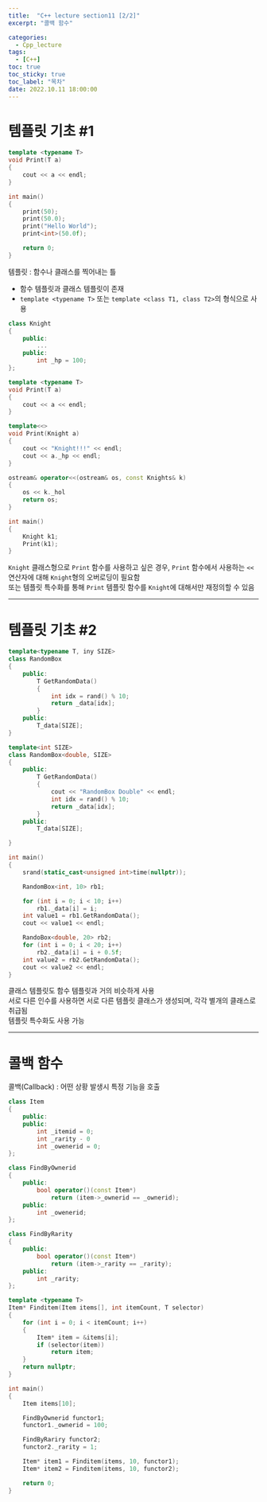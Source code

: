 ```yaml
---
title:  "C++ lecture section11 [2/2]"
excerpt: "콜백 함수"

categories:
  - Cpp_lecture
tags:
  - [C++]
toc: true
toc_sticky: true
toc_label: "목차"
date: 2022.10.11 18:00:00
---
```


# 템플릿 기초 #1

```cpp
template <typename T>
void Print(T a)
{
	cout << a << endl;
}

int main()
{
	print(50);
	print(50.0);
	print("Hello World");
	print<int>(50.0f);

	return 0;
}
```

템플릿 : 함수나 클래스를 찍어내는 틀
* 함수 템플릿과 클래스 템플릿이 존재    
* `template <typename T>` 또는 `template <class T1, class T2>`의 형식으로 사용    

```cpp
class Knight
{
	public:
		...
	public:
		int _hp = 100;
};

template <typename T>
void Print(T a)
{
	cout << a << endl;
}

template<<>
void Print(Knight a)
{
	cout << "Knight!!!" << endl;
	cout << a._hp << endl;
}

ostream& operator<<(ostream& os, const Knights& k)
{
	os << k._hol
	return os;
}

int main()
{
	Knight k1;
	Print(k1);
}
```

`Knight` 클래스형으로 `Print` 함수를 사용하고 싶은 경우, `Print` 함수에서 사용하는 `<<`연산자에 대해 `Knight`형의 오버로딩이 필요함    
또는 템플릿 특수화를 통해 `Print` 템플릿 함수를 `Knight`에 대해서만 재정의할 수 있음    

***

# 템플릿 기초 #2

```cpp
template<typename T, iny SIZE>
class RandomBox
{
	public:
		T GetRandomData()
		{
			int idx = rand() % 10;
			return _data[idx];
		}
	public:
		T_data[SIZE];
}

template<int SIZE>
class RandomBox<double, SIZE>
{
	public:
		T GetRandomData()
		{
			cout << "RandomBox Double" << endl;
			int idx = rand() % 10;
			return _data[idx];
		}
	public:
		T_data[SIZE];

}

int main()
{
	srand(static_cast<unsigned int>time(nullptr));

	RandomBox<int, 10> rb1;

	for (int i = 0; i < 10; i++)
		rb1._data[i] = i;
	int value1 = rb1.GetRandomData();
	cout << value1 << endl;

	RandoBox<double, 20> rb2;
	for (int i = 0; i < 20; i++)
		rb2._data[i] = i + 0.5f;
	int value2 = rb2.GetRandomData();
	cout << value2 << endl;
}
```

클래스 템플릿도 함수 템플릿과 거의 비슷하게 사용    
서로 다른 인수를 사용하면 서로 다른 템플릿 클래스가 생성되며, 각각 별개의 클래스로 취급됨    
템플릿 특수화도 사용 가능    

***

# 콜백 함수

콜백(Callback) : 어떤 상황 발생시 특정 기능을 호출    

```cpp
class Item
{
	public:
	public:
		int _itemid = 0;
		int _rarity - 0
		int _owenerid = 0;
};

class FindByOwnerid
{
	public:
		bool operator()(const Item*)
			return (item->_ownerid == _ownerid);
	public:
		int _owenerid;
};

class FindByRarity
{
	public:
		bool operator()(const Item*)
			return (item->_rarity == _rarity);
	public:
		int _rarity;
};

template <typename T>
Item* Finditem(Item items[], int itemCount, T selector)
{
	for (int i = 0; i < itemCount; i++)
	{
		Item* item = &items[i];
		if (selector(item))
			return item;
	}
	return nullptr;
}

int main()
{
	Item items[10];

	FindByOwnerid functor1;
	functor1._ownerid = 100;

	FindByRariry functor2;
	functor2._rarity = 1;

	Item* item1 = Finditem(items, 10, functor1);
	Item* item2 = Finditem(items, 10, functor2);

	return 0;
}
```